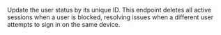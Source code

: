 Update the user status by its unique ID. This endpoint deletes all active sessions when a user is blocked, resolving issues when a different user attempts to sign in on the same device.
